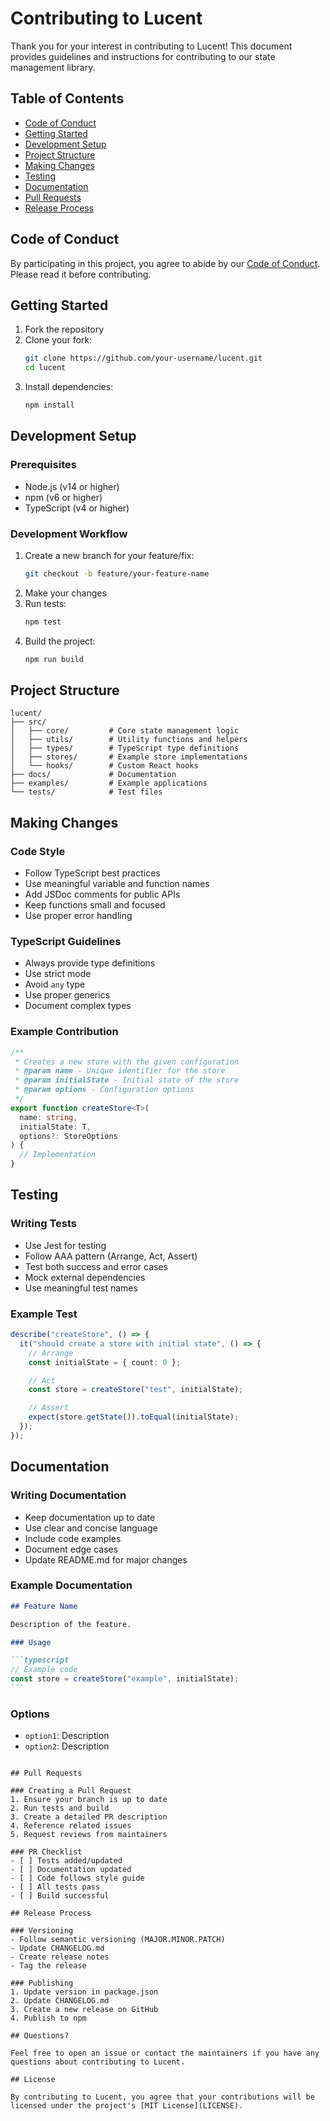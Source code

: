 # Contributing to Lucent

Thank you for your interest in contributing to Lucent! This document provides guidelines and instructions for contributing to our state management library.

## Table of Contents

- [Code of Conduct](#code-of-conduct)
- [Getting Started](#getting-started)
- [Development Setup](#development-setup)
- [Project Structure](#project-structure)
- [Making Changes](#making-changes)
- [Testing](#testing)
- [Documentation](#documentation)
- [Pull Requests](#pull-requests)
- [Release Process](#release-process)

## Code of Conduct

By participating in this project, you agree to abide by our [Code of Conduct](CODE_OF_CONDUCT.md). Please read it before contributing.

## Getting Started

1. Fork the repository
2. Clone your fork:
   ```bash
   git clone https://github.com/your-username/lucent.git
   cd lucent
   ```
3. Install dependencies:
   ```bash
   npm install
   ```

## Development Setup

### Prerequisites

- Node.js (v14 or higher)
- npm (v6 or higher)
- TypeScript (v4 or higher)

### Development Workflow

1. Create a new branch for your feature/fix:
   ```bash
   git checkout -b feature/your-feature-name
   ```
2. Make your changes
3. Run tests:
   ```bash
   npm test
   ```
4. Build the project:
   ```bash
   npm run build
   ```

## Project Structure

```
lucent/
├── src/
│   ├── core/         # Core state management logic
│   ├── utils/        # Utility functions and helpers
│   ├── types/        # TypeScript type definitions
│   ├── stores/       # Example store implementations
│   └── hooks/        # Custom React hooks
├── docs/             # Documentation
├── examples/         # Example applications
└── tests/            # Test files
```

## Making Changes

### Code Style

- Follow TypeScript best practices
- Use meaningful variable and function names
- Add JSDoc comments for public APIs
- Keep functions small and focused
- Use proper error handling

### TypeScript Guidelines

- Always provide type definitions
- Use strict mode
- Avoid `any` type
- Use proper generics
- Document complex types

### Example Contribution

```typescript
/**
 * Creates a new store with the given configuration
 * @param name - Unique identifier for the store
 * @param initialState - Initial state of the store
 * @param options - Configuration options
 */
export function createStore<T>(
  name: string,
  initialState: T,
  options?: StoreOptions
) {
  // Implementation
}
```

## Testing

### Writing Tests

- Use Jest for testing
- Follow AAA pattern (Arrange, Act, Assert)
- Test both success and error cases
- Mock external dependencies
- Use meaningful test names

### Example Test

```typescript
describe("createStore", () => {
  it("should create a store with initial state", () => {
    // Arrange
    const initialState = { count: 0 };

    // Act
    const store = createStore("test", initialState);

    // Assert
    expect(store.getState()).toEqual(initialState);
  });
});
```

## Documentation

### Writing Documentation

- Keep documentation up to date
- Use clear and concise language
- Include code examples
- Document edge cases
- Update README.md for major changes

### Example Documentation

````markdown
## Feature Name

Description of the feature.

### Usage

```typescript
// Example code
const store = createStore("example", initialState);
```
````

### Options

- `option1`: Description
- `option2`: Description

```

## Pull Requests

### Creating a Pull Request
1. Ensure your branch is up to date
2. Run tests and build
3. Create a detailed PR description
4. Reference related issues
5. Request reviews from maintainers

### PR Checklist
- [ ] Tests added/updated
- [ ] Documentation updated
- [ ] Code follows style guide
- [ ] All tests pass
- [ ] Build successful

## Release Process

### Versioning
- Follow semantic versioning (MAJOR.MINOR.PATCH)
- Update CHANGELOG.md
- Create release notes
- Tag the release

### Publishing
1. Update version in package.json
2. Update CHANGELOG.md
3. Create a new release on GitHub
4. Publish to npm

## Questions?

Feel free to open an issue or contact the maintainers if you have any questions about contributing to Lucent.

## License

By contributing to Lucent, you agree that your contributions will be licensed under the project's [MIT License](LICENSE).
```
